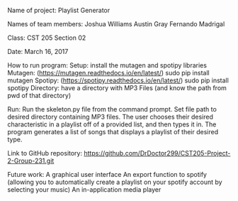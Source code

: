 Name of project:
Playlist Generator

Names of team members:
Joshua Williams
Austin Gray
Fernando Madrigal

Class:
CST 205 Section 02

Date:
March 16, 2017

How to run program:
Setup: install the mutagen and spotipy libraries 
Mutagen: (https://mutagen.readthedocs.io/en/latest/)
    sudo pip install mutagen
Spotipy: (https://spotipy.readthedocs.io/en/latest/)
    sudo pip install spotipy
Directory: have a directory with MP3 Files (and know the path from pwd of that directory)

Run:
    Run the skeleton.py file from the command prompt.
    Set file path to desired directory containing MP3 files.
    The user chooses their desired characteristic in a playlist off of a provided list, and then types it in.
    The program generates a list of songs that displays a playlist of their desired type.


Link to GitHub repository:
https://github.com/DrDoctor299/CST205-Project-2-Group-231.git 

Future work:
A graphical user interface
An export function to spotify (allowing you to automatically create a playlist on your spotify account by selecting your music)
An in-application media player
